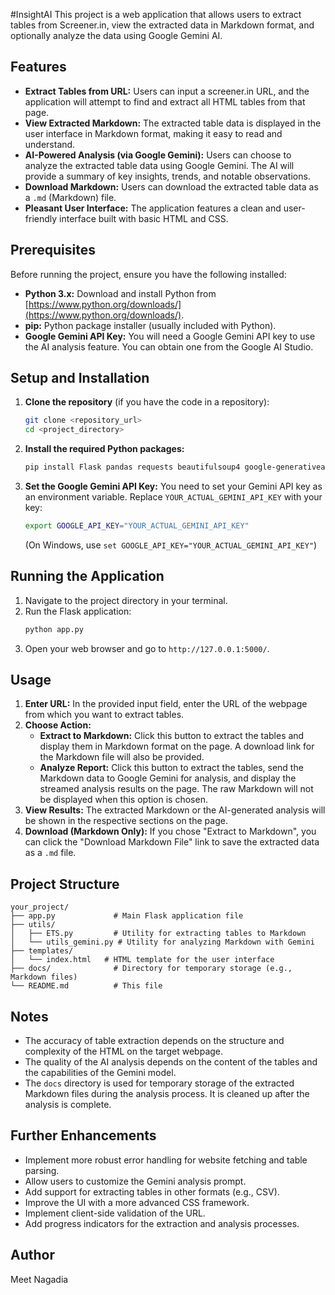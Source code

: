 #InsightAI
This project is a web application that allows users to extract tables from Screener.in, view the extracted data in Markdown format, and optionally analyze the data using Google Gemini AI.

## Features

* **Extract Tables from URL:** Users can input a screener.in URL, and the application will attempt to find and extract all HTML tables from that page.
* **View Extracted Markdown:** The extracted table data is displayed in the user interface in Markdown format, making it easy to read and understand.
* **AI-Powered Analysis (via Google Gemini):** Users can choose to analyze the extracted table data using Google Gemini. The AI will provide a summary of key insights, trends, and notable observations.
* **Download Markdown:** Users can download the extracted table data as a `.md` (Markdown) file.
* **Pleasant User Interface:** The application features a clean and user-friendly interface built with basic HTML and CSS.

## Prerequisites

Before running the project, ensure you have the following installed:

* **Python 3.x:** Download and install Python from [https://www.python.org/downloads/](https://www.python.org/downloads/).
* **pip:** Python package installer (usually included with Python).
* **Google Gemini API Key:** You will need a Google Gemini API key to use the AI analysis feature. You can obtain one from the Google AI Studio.

## Setup and Installation

1.  **Clone the repository** (if you have the code in a repository):
    ```bash
    git clone <repository_url>
    cd <project_directory>
    ```

2.  **Install the required Python packages:**
    ```bash
    pip install Flask pandas requests beautifulsoup4 google-generativeai
    ```

3.  **Set the Google Gemini API Key:**
    You need to set your Gemini API key as an environment variable. Replace `YOUR_ACTUAL_GEMINI_API_KEY` with your key:
    ```bash
    export GOOGLE_API_KEY="YOUR_ACTUAL_GEMINI_API_KEY"
    ```
    (On Windows, use `set GOOGLE_API_KEY="YOUR_ACTUAL_GEMINI_API_KEY"`)

## Running the Application

1.  Navigate to the project directory in your terminal.
2.  Run the Flask application:
    ```bash
    python app.py
    ```
3.  Open your web browser and go to `http://127.0.0.1:5000/`.

## Usage

1.  **Enter URL:** In the provided input field, enter the URL of the webpage from which you want to extract tables.
2.  **Choose Action:**
    * **Extract to Markdown:** Click this button to extract the tables and display them in Markdown format on the page. A download link for the Markdown file will also be provided.
    * **Analyze Report:** Click this button to extract the tables, send the Markdown data to Google Gemini for analysis, and display the streamed analysis results on the page. The raw Markdown will not be displayed when this option is chosen.
3.  **View Results:** The extracted Markdown or the AI-generated analysis will be shown in the respective sections on the page.
4.  **Download (Markdown Only):** If you chose "Extract to Markdown", you can click the "Download Markdown File" link to save the extracted data as a `.md` file.

## Project Structure

```
your_project/
├── app.py             # Main Flask application file
├── utils/
│   ├── ETS.py         # Utility for extracting tables to Markdown
│   └── utils_gemini.py # Utility for analyzing Markdown with Gemini
├── templates/
│   └── index.html   # HTML template for the user interface
├── docs/              # Directory for temporary storage (e.g., Markdown files)
└── README.md          # This file
```


## Notes

* The accuracy of table extraction depends on the structure and complexity of the HTML on the target webpage.
* The quality of the AI analysis depends on the content of the tables and the capabilities of the Gemini model.
* The `docs` directory is used for temporary storage of the extracted Markdown files during the analysis process. It is cleaned up after the analysis is complete.

## Further Enhancements

* Implement more robust error handling for website fetching and table parsing.
* Allow users to customize the Gemini analysis prompt.
* Add support for extracting tables in other formats (e.g., CSV).
* Improve the UI with a more advanced CSS framework.
* Implement client-side validation of the URL.
* Add progress indicators for the extraction and analysis processes.

## Author
Meet Nagadia
